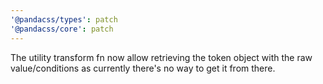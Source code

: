 ```yaml
---
'@pandacss/types': patch
'@pandacss/core': patch
---
```


The utility transform fn now allow retrieving the token object with the raw value/conditions as currently there's no way
to get it from there.
